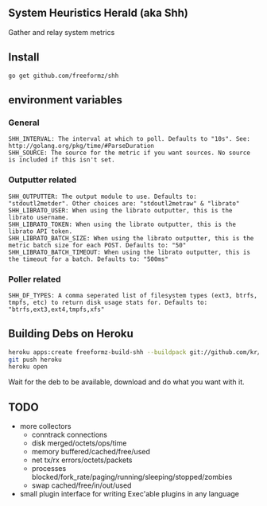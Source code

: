 System Heuristics Herald (aka Shh)
----

Gather and relay system metrics

## Install

    go get github.com/freeformz/shh

## environment variables

### General

    SHH_INTERVAL: The interval at which to poll. Defaults to "10s". See: http://golang.org/pkg/time/#ParseDuration
    SHH_SOURCE: The source for the metric if you want sources. No source is included if this isn't set.

### Outputter related

    SHH_OUTPUTTER: The output module to use. Defaults to: "stdoutl2metder". Other choices are: "stdoutl2metraw" & "librato"
    SHH_LIBRATO_USER: When using the librato outputter, this is the librato username.
    SHH_LIBRATO_TOKEN: When using the librato outputter, this is the librato API token.
    SHH_LIBRATO_BATCH_SIZE: When using the librato outputter, this is the metric batch size for each POST. Defaults to: "50"
    SHH_LIBRATO_BATCH_TIMEOUT: When using the librato outputter, this is the timeout for a batch. Defaults to: "500ms"

### Poller related

    SHH_DF_TYPES: A comma seperated list of filesystem types (ext3, btrfs, tmpfs, etc) to return disk usage stats for. Defaults to: "btrfs,ext3,ext4,tmpfs,xfs"

## Building Debs on Heroku

```bash
heroku apps:create freeformz-build-shh --buildpack git://github.com/kr/heroku-buildpack-go.git
git push heroku
heroku open
```

Wait for the deb to be available, download and do what you want with it.

## TODO

* more collectors
    * conntrack connections
    * disk merged/octets/ops/time
    * memory buffered/cached/free/used
    * net tx/rx errors/octets/packets
    * processes blocked/fork_rate/paging/running/sleeping/stopped/zombies
    * swap cached/free/in/out/used
* small plugin interface for writing Exec'able plugins in any language
